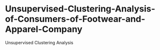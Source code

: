 # Unsupervised-Clustering-Analysis-of-Consumers-of-Footwear-and-Apparel-Company
Unsupervised Clustering Analysis 
